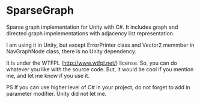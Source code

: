 # SparseGraph

Sparse graph implementation for Unity with C#. It includes graph and directed graph impelementations with
adjacency list representation.

I am using it in Unity, but except ErrorPrinter class and Vector2 memmber in NavGraphNode class, there is no
Unity dependency.

It is under the WTFPL (http://www.wtfpl.net/) license. So, you can do whatever you like with the source code.
But, it would be cool if you mention me, and let me know if you use it.

PS If you can use higher level of C# in your project, do not forget to add in parameter modifier. Unity did not let me.
